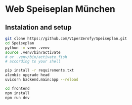 # Web Speiseplan München

## Instalation and setup 

```bash
git clone https://github.com/V1perZerofy/Speiseplan.git
cd Speiseplan
python -m venv .venv
source .venv/bin/activate
# or .venv/bin/activate.fish
# according to your shell

pip install -r requirements.txt
alembic upgrade head
uvicorn backend.main:app --reload

cd frontend
npm install
npm run dev
